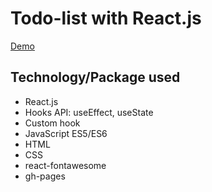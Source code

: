 # Todo-list with React.js
[Demo](https://cj-yang0225.github.io/react-todolist/)

## Technology/Package used

- React.js
- Hooks API: useEffect, useState
- Custom hook
- JavaScript ES5/ES6
- HTML
- CSS
- react-fontawesome
- gh-pages
